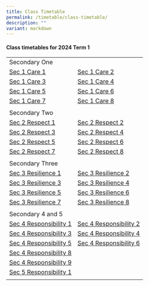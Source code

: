 ```yaml
---
title: Class Timetable
permalink: /timetable/class-timetable/
description: ""
variant: markdown
---
```

#### **Class timetables for 2024 Term 1**

|  |  | 
| -------- | -------- | 
| Secondary One |  |
|  [Sec 1 Care 1](/files/Timetable/timetable-sec1care1.pdf) | [Sec 1 Care 2](/files/Timetable/timetable-sec1care2.pdf)  |
|  [Sec 1 Care 3](/files/Timetable/timetable-sec1care3.pdf) | [Sec 1 Care 4](/files/Timetable/timetable-sec1care4.pdf)  |
|  [Sec 1 Care 5](/files/Timetable/timetable-sec1care5.pdf) | [Sec 1 Care 6](/files/Timetable/timetable-sec1care6.pdf)  |
|  [Sec 1 Care 7](/files/Timetable/timetable-sec1care7.pdf) | [Sec 1 Care 8](/files/Timetable/timetable-sec1care8.pdf)  |
| | |
| Secondary Two  | |
| [Sec 2 Respect 1](/files/Timetable/timetable-sec2respect1.pdf)| [Sec 2 Respect 2](/files/Timetable/timetable-sec2respect2.pdf) |
| [Sec 2 Respect 3](/files/Timetable/timetable-sec2respect3.pdf)| [Sec 2 Respect 4](/files/Timetable/timetable-sec2respect4.pdf) |
| [Sec 2 Respect 5](/files/Timetable/timetable-sec2respect5.pdf)| [Sec 2 Respect 6](/files/Timetable/timetable-sec2respect6.pdf) |
| [Sec 2 Respect 7](/files/Timetable/timetable-sec2respect7.pdf)| [Sec 2 Respect 8](/files/Timetable/timetable-sec2respect8.pdf) |
| | |
| Secondary Three ||
| [Sec 3 Resilience 1](/files/Timetable/timetable-sec3resilience1.pdf) | [Sec 3 Resilience 2](/files/Timetable/timetable-sec3resilience2.pdf) |
| [Sec 3 Resilience 3](/files/Timetable/timetable-sec3resilience3.pdf) | [Sec 3 Resilience 4](/files/Timetable/timetable-sec3resilience4.pdf) |
| [Sec 3 Resilience 5](/files/Timetable/timetable-sec3resilience5.pdf) | [Sec 3 Resilience 6](/files/Timetable/timetable-sec3resilience6.pdf) |
| [Sec 3 Resilience 7](/files/Timetable/timetable-sec3resilience7.pdf) | [Sec 3 Resilience 8](/files/Timetable/timetable-sec3resilience8.pdf) |
|  | |
| Secondary 4 and 5 |  |
| [Sec 4 Responsibility 1](/files/Timetable/timetable-sec4responsibility1.pdf) | [Sec 4 Responsibility 2](/files/Timetable/timetable-sec4responsibility2.pdf) |
| [Sec 4 Responsibility 3](/files/Timetable/timetable-sec4responsibility3.pdf) | [Sec 4 Responsibility 4](/files/Timetable/timetable-sec4responsibility4.pdf) |
| [Sec 4 Responsibility 5](/files/Timetable/timetable-sec4responsibility5.pdf) | [Sec 4 Responsibility 6](/files/Timetable/timetable-sec4responsibility6.pdf) |
| [Sec 4 Responsibility 8](/files/Timetable/timetable-sec4responsibility8.pdf) | |
| [Sec 4 Responsibility 9](/files/Timetable/timetable-sec4responsibility8.pdf) | |
| [Sec 5 Responsibility 1](/files/Timetable/timetable-sec5responsibility1.pdf) |  |
| | |